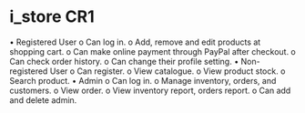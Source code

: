 # i_store CR1
• Registered User
  o Can log in.
  o Add, remove and edit products at shopping cart.
  o Can make online payment through PayPal after checkout.
  o Can check order history.
  o Can change their profile setting.
• Non-registered User
  o Can register.
  o View catalogue.
  o View product stock.
  o Search product.
• Admin
  o Can log in.
  o Manage inventory, orders, and customers.
  o View order.
  o View inventory report, orders report.
  o Can add and delete admin.

